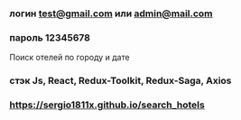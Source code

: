 ### логин test@gmail.com или admin@mail.com
### пароль 12345678

Поиск отелей по городу и дате

### стэк  Js, React, Redux-Toolkit, Redux-Saga, Axios

### https://sergio1811x.github.io/search_hotels



